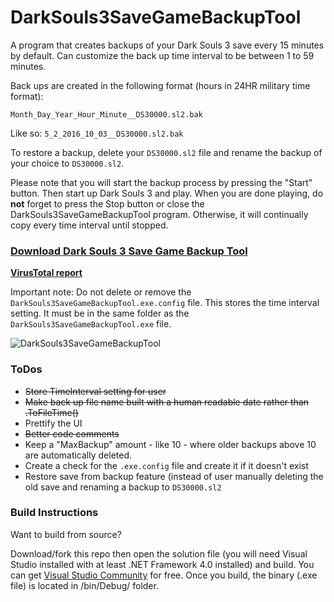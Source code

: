 # DarkSouls3SaveGameBackupTool

A program that creates backups of your Dark Souls 3 save every 15 minutes by default. Can customize the back up time interval to be between 1 to 59 minutes.

Back ups are created in the following format (hours in 24HR military time format):

`Month_Day_Year_Hour_Minute__DS30000.sl2.bak`

Like so: `5_2_2016_10_03__DS30000.sl2.bak`

To restore a backup, delete your `DS30000.sl2` file and rename the backup of your choice to `DS30000.sl2`.

Please note that you will start the backup process by pressing the "Start" button. Then start up Dark Souls 3 and play. When you are done playing, do __not__ forget to press the Stop button or close the DarkSouls3SaveGameBackupTool program. Otherwise, it will continually copy every time interval until stopped.

### [Download Dark Souls 3 Save Game Backup Tool](https://github.com/insane0hflex/DarkSouls3SaveGameBackupTool/blob/master/DarkSouls3SaveGameBackupTool_version2.zip?raw=true)

__[VirusTotal report](https://www.virustotal.com/en/file/615909bca6eedf4cb36930476d3b5958d85ce0122a177522610573a2b195b63f/analysis/1462235703/)__

Important note: Do not delete or remove the `DarkSouls3SaveGameBackupTool.exe.config` file. This stores the time interval setting. It must be in the same folder as the `DarkSouls3SaveGameBackupTool.exe` file.

![DarkSouls3SaveGameBackupTool](https://github.com/insane0hflex/DarkSouls3SaveGameBackupTool/blob/master/exampleImage.png)

### ToDos
- ~~Store TimeInterval setting for user~~
- ~~Make back up file name built with a human readable date rather than .ToFileTime()~~
- Prettify the UI
- ~~Better code comments~~
- Keep a "MaxBackup" amount - like 10 - where older backups above 10 are automatically deleted.
- Create a check for the `.exe.config` file and create it if it doesn't exist
- Restore save from backup feature (instead of user manually deleting the old save and renaming a backup to `DS30000.sl2`


### Build Instructions

Want to build from source?

Download/fork this repo then open the solution file (you will need Visual Studio installed with at least .NET Framework 4.0 installed) and build. You can get [Visual Studio Community](https://www.visualstudio.com/en-us/visual-studio-homepage-vs.aspx) for free. Once you build, the binary (.exe file) is located in /bin/Debug/ folder.


